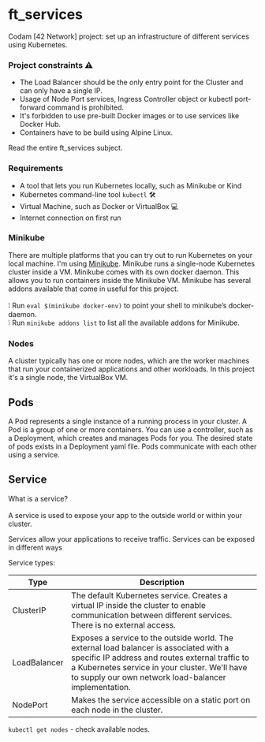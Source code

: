 # ft_services
Codam [42 Network] project: set up an infrastructure of different services using Kubernetes.

### Project constraints :warning:
* The Load Balancer should be the only entry point for the Cluster and can only have a single IP.
* Usage of Node Port services, Ingress Controller object or kubectl port-forward command is prohibited.
* It's forbidden to use pre-built Docker images or to use services like Docker Hub.
* Containers have to be build using Alpine Linux.

Read the entire ft_services subject.

### Requirements

* A tool that lets you run Kubernetes locally, such as Minikube or Kind <br>
* Kubernetes command-line tool `kubectl` :hammer_and_wrench: <br>
* Virtual Machine, such as Docker or VirtualBox :computer: <br>
* Internet connection on first run <br>

### Minikube
There are multiple platforms that you can try out to run Kubernetes on your local machine. I'm using [Minikube](https://minikube.sigs.k8s.io/docs/start/). Minikube runs a single-node Kubernetes cluster inside a VM. Minikube comes with its own docker daemon. This allows you to run containers inside the Minikube VM. Minikube has several addons available that come in useful for this project. <br><br>
:grey_exclamation: Run `eval $(minikube docker-env)` to point your shell to minikube’s docker-daemon. <br>
:grey_exclamation: Run `minikube addons list` to list all the available addons for Minikube.

### Nodes
A cluster typically has one or more nodes, which are the worker machines that run your containerized applications and other workloads. In this project it's a single node, the VirtualBox VM.

## Pods
A Pod represents a single instance of a running process in your cluster. A Pod is a group of one or more containers. You can use a controller, such as a Deployment, which creates and manages Pods for you. The desired state of pods exists in a Deployment yaml file. Pods communicate with each other using a service. 

## Service
What is a service?<br><br>
A service is used to expose your app to the outside world or within your cluster. 

Services allow your applications to receive traffic. Services can be exposed in different ways 

Service types:<br>

| Type  | Description   |
| ------------------ |-------------|
| ClusterIP      | The default Kubernetes service. Creates a virtual IP inside the cluster to enable communication between different services. There is no external access. | 
| LoadBalancer      | Exposes a service to the outside world. The external load balancer is associated with a specific IP address and routes external traffic to a Kubernetes service in your cluster. We'll have to supply our own network load-balancer implementation. 
| NodePort | Makes the service accessible on a static port on each node in the cluster.|


`kubectl get nodes` - check available nodes.
